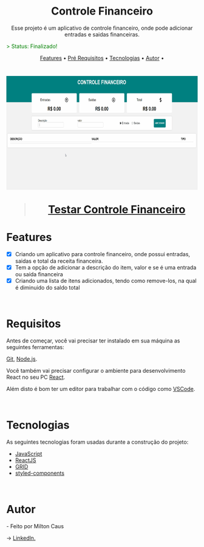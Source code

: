 # <center>**Controle Financeiro**</center>

<p align="center"> Esse projeto é um aplicativo de controle financeiro, onde pode adicionar entradas e saidas financeiras.  </p>
<p style="color:green"> > Status: Finalizado!</p>

<p align="center">
<a href="#features">Features</a> • 
<a href="#requisitos">Pré Requisitos</a> • 
<a href="#tecnologias">Tecnologias</a> • 
<a href="#autor">Autor</a> • 

</p>

<h1 align="center">
<img alt="Readme" title="Readme" src="./src/img/GIFFINANCEIRO.gif" width="980" height="300"/>

> [Testar Controle Financeiro](https://juniorcaus.github.io/controle-financeiro/)
</h1>



# Features 
- [x] Criando um aplicativo para controle financeiro, onde possui entradas, saidas e total da receita financeira.
- [x] Tem a opção de adicionar a descrição do item, valor e se é uma entrada ou saida financeira
- [x] Criando uma lista de itens adicionados, tendo como remove-los, na qual é diminuido do saldo total

<br>

# Requisitos 

<p>
Antes de começar, você vai precisar ter instalado em sua máquina as seguintes ferramentas:
 
 [Git](https://git-scm.com), [Node.js](https://nodejs.org/en/).

Você também vai precisar configurar o ambiente para desenvolvimento React no seu PC [React](https://pt-br.reactjs.org/docs/create-a-new-react-app.html).

Além disto é bom ter um editor para trabalhar com o código como [VSCode](https://code.visualstudio.com/).
</p>

<br>

# Tecnologias


<p>As seguintes tecnologias foram usadas durante a construção do projeto:</p>

 - [JavaScript]()
 - [ReactJS]()
 - [GRID]()
 - [styled-components]()

<br>


# Autor

<p>
 - Feito por Milton Caus  
 
 → [Linkedln.](https://www.linkedin.com/in/miltoncaus/)

</p>